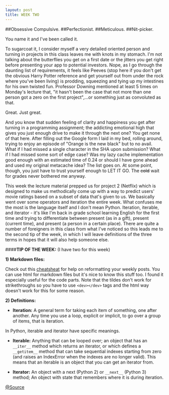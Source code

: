 ```yaml
---
layout: post
title: WEEK TWO
---
```


##Obsessive Compulsive.
##Perfectionist.
##Meticulous.
##Nit-picker.

You name it and I've been called it. 

To sugarcoat it, I consider myself a very detailed oriented person and turning in projects in this class leaves me with knots in my stomach. I'm not talking about the butterflies you get on a first date or the jitters you get right before presenting your app to potential investors. Nope, as I go through the daunting list of requirements, it feels like Peeves (stop here if you don't get the obvious Harry Potter reference and get yourself out from under the rock where you've been living) is prodding, squeezing and tying up my intestines for his own twisted fun. Professor Downing mentioned at least 5 times on Monday's lecture that, "it hasn't been the case that not more than one person got a zero on the first project",...or something just as convoluted as that. 

Great. Just great. 

And you know that sudden feeling of clarity and happiness you get after turning in a programming assignment; the addicting emotional high that gives you just enough drive to make it through the next one? You get none of that here. After filling out the Google form I laid in my bed, rolling around, trying to enjoy an episode of "Orange is the new black" but to no avail. What if I had missed a single character in the SHA upon submission? What if I had missed some sort of edge case? Was my lazy cache implementation good enough with an estimated time of 0.24 or should I have gone ahead and used my original metacache idea? The list goes on. At some point, though, you just have to trust yourself enough to LET IT GO. The <del>cold</del> wait for grades never bothered me anyway. 

This week the lecture material prepped us for project 2 (Netflix) which is designed to make us methodically come up with a way to predict users' movie ratings based on a subset of data that's given to us. We basically went over some operators and iteration the entire week. What confuses me the most is the language itself and I don't mean Python. Iteration, iterable, and iterator - it's like I'm back in grade school learning English for the first time and trying to differentiate between present (as in a gift), present (current time), and present (a person in a certain place). There are quite a number of foreigners in this class from what I've noticed so this leads me to the second tip of the week, in which I will leave definitions of the three terms in hopes that it will also help someone else. 

####**TIP OF THE WEEK:**
(I have two for this week)
 
__1) Markdown files:__

Check out this [cheatsheat](https://github.com/adam-p/markdown-here/wiki/Markdown-Cheatsheet) for help on reformatting your weekly posts. You can use html for markdown files but it's nice to know this stuff too. I found it especially useful for the code parts.  Note that the tildes don't work for strikethroughs so you have to use `<dev></dev>` tags and the html way doesn't work for this for some reason. 

__2) Definitions:__

* __Iteration:__
A general term for taking each item of something, one after another. Any time you use a loop, explicit or implicit, to go over a group of items, that is iteration. 

In Python, iterable and iterator have specific meanings.

* __Iterable:__
Anything that can be looped over; an object that has an `__iter__` method which returns an iterator, or which defines a `__getitem__` method that can take sequential indexes starting from zero (and raises an IndexError when the indexes are no longer valid). This means that an iterable is an object that you can get an iterator from.

* __Iterator:__
An object with a next (Python 2) or `__next__` (Python 3) method; An object with state that remembers where it is during iteration.

[@Source](http://stackoverflow.com/questions/9884132/what-exactly-are-pythons-iterator-iterable-and-iteration-protocols)
